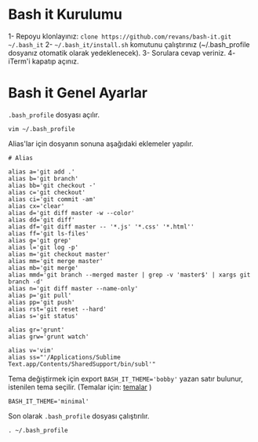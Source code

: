 Bash it Kurulumu
========

1- Repoyu klonlayınız: `clone https://github.com/revans/bash-it.git ~/.bash_it`
2- `~/.bash_it/install.sh` komutunu çalıştırınız (~/.bash_profile dosyanız otomatik olarak yedeklenecek).
3- Sorulara cevap veriniz.
4- iTerm'i kapatıp açınız.

Bash it Genel Ayarlar
========

`.bash_profile` dosyası açılır.

```
vim ~/.bash_profile
```

Alias'lar için dosyanın sonuna aşağıdaki eklemeler yapılır.

```
# Alias

alias a='git add .'
alias b='git branch'
alias bb='git checkout -'
alias c='git checkout'
alias ci='git commit -am'
alias cx='clear'
alias d='git diff master -w --color'
alias dd='git diff'
alias df='git diff master -- '*.js' '*.css' '*.html''
alias ff='git ls-files'
alias g='git grep'
alias l='git log -p'
alias m='git checkout master'
alias mm='git merge master'
alias mb='git merge'
alias mmd='git branch --merged master | grep -v 'master$' | xargs git branch -d'
alias n='git diff master --name-only'
alias p='git pull'
alias pp='git push'
alias rst='git reset --hard'
alias s='git status'

alias gr='grunt'
alias grw='grunt watch'

alias v='vim'
alias ss="'/Applications/Sublime Text.app/Contents/SharedSupport/bin/subl'"
```

Tema değiştirmek için export `BASH_IT_THEME='bobby'` yazan satır bulunur, istenilen tema seçilir. (Temalar için: [temalar](https://github.com/revans/bash-it/wiki/Themes) )

```
BASH_IT_THEME='minimal'
```

Son olarak `.bash_profile` dosyası çalıştırılır.

```
. ~/.bash_profile
```
